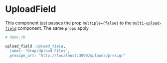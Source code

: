 # UploadField

This component just passes the prop `multiple={false}` to the [`multi-upload-field`](multi-upload-field.md) component. The same `props` apply.

```ruby
# demo.rb

upload_field :upload_field,
  label: "Drop/Upload Files",
  presign_url: "http://localhost:3000/uploads/presign"
```